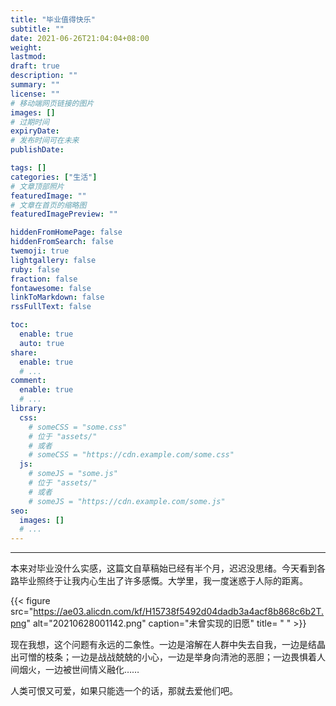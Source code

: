 ```yaml
---
title: "毕业值得快乐"
subtitle: ""
date: 2021-06-26T21:04:04+08:00
weight: 
lastmod: 
draft: true
description: ""
summary: ""
license: ""
# 移动端网页链接的图片
images: []
# 过期时间
expiryDate: 
# 发布时间可在未来
publishDate: 

tags: []
categories: ["生活"]
# 文章顶部照片
featuredImage: ""
# 文章在首页的缩略图
featuredImagePreview: ""

hiddenFromHomePage: false
hiddenFromSearch: false
twemoji: true
lightgallery: false
ruby: false
fraction: false
fontawesome: false
linkToMarkdown: false
rssFullText: false

toc:
  enable: true
  auto: true
share:
  enable: true
  # ...
comment:
  enable: true
  # ...
library:
  css:
    # someCSS = "some.css"
    # 位于 "assets/"
    # 或者
    # someCSS = "https://cdn.example.com/some.css"
  js:
    # someJS = "some.js"
    # 位于 "assets/"
    # 或者
    # someJS = "https://cdn.example.com/some.js"
seo:
  images: []
  # ...
---
```


<!--more-->
---
本来对毕业没什么实感，这篇文自草稿始已经有半个月，迟迟没思绪。今天看到各路毕业照终于让我内心生出了许多感慨。大学里，我一度迷惑于人际的距离。

{{< figure src="https://ae03.alicdn.com/kf/H15738f5492d04dadb3a4acf8b868c6b2T.png" alt="20210628001142.png" caption="未曾实现的旧愿" title= " " >}}

现在我想，这个问题有永远的二象性。一边是溶解在人群中失去自我，一边是结晶出可憎的枝条；一边是战战兢兢的小心，一边是举身向清池的恶胆；一边畏惧着人间烟火，一边被世间情义融化……

人类可恨又可爱，如果只能选一个的话，那就去爱他们吧。

<!--平平淡淡，无甚精彩之处的生活。

### 琴声何处

那时为了分散注意力，试过在网上加几个妹妹，发现挺难聊下去的。一方面担心货不对板，另一方面虽然不敢太过直球，但是彼此都心知肚明，弯弯绕绕，旁敲侧击，一开始就带着表演，说话实在不自在。没过多久就把热情消耗了个干净，大概靠网络结缘的人不能太过拘谨保守。

在学校的大部分时间里，单身并不会造成烦恼。相反，获得了在舒适区内自由活动的特权。只是在极少数需要仪式感的时刻，希望能出双入对——感谢围城早早把这种心理说得明明白白。

### ch ###

我的大学里没有发生年高德劭的老教授一席话改变人生的情节。一切都是按部就班的前进，没有进化大爆炸，却也在缓缓地改变。

发现自己对本科并没有很深的感触，也许是过的太平安了。

### 关于纪念 ###

我意识到，只有留在记忆里的才是属于自己的。在景点无论拍了多少照片，日后也不会去翻阅，只有映入眼中的一刻真实存在；与人无论有千言万语的交谈，只有能记住的才是有价值的，其余就算装订成册也不过是别人的故事。-->
